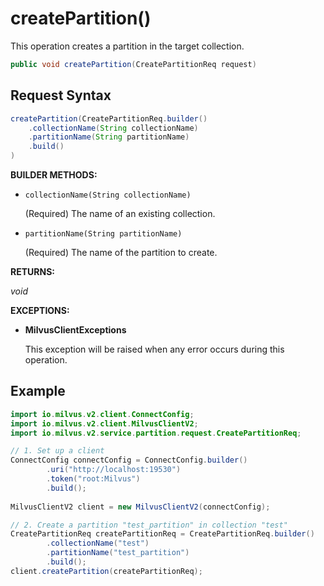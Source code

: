 # createPartition()

This operation creates a partition in the target collection.

```java
public void createPartition(CreatePartitionReq request)
```

## Request Syntax

```java
createPartition(CreatePartitionReq.builder()
    .collectionName(String collectionName)
    .partitionName(String partitionName)
    .build()
)
```

**BUILDER METHODS:**

- `collectionName(String collectionName)`

    (Required) The name of an existing collection.

- `partitionName(String partitionName)`

    (Required) The name of the partition to create.

**RETURNS:**

*void*

**EXCEPTIONS:**

- **MilvusClientExceptions**

    This exception will be raised when any error occurs during this operation.

## Example

```java
import io.milvus.v2.client.ConnectConfig;
import io.milvus.v2.client.MilvusClientV2;
import io.milvus.v2.service.partition.request.CreatePartitionReq;

// 1. Set up a client
ConnectConfig connectConfig = ConnectConfig.builder()
        .uri("http://localhost:19530")
        .token("root:Milvus")
        .build();
        
MilvusClientV2 client = new MilvusClientV2(connectConfig);

// 2. Create a partition "test_partition" in collection "test"
CreatePartitionReq createPartitionReq = CreatePartitionReq.builder()
        .collectionName("test")
        .partitionName("test_partition")
        .build();
client.createPartition(createPartitionReq);
```

